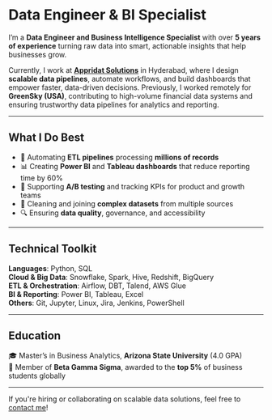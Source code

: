 # Data Engineer & BI Specialist

I’m a **Data Engineer and Business Intelligence Specialist** with over **5 years of experience** turning raw data into smart, actionable insights that help businesses grow.

Currently, I work at **[Appridat Solutions](https://www.appridat.com/)** in Hyderabad, where I design **scalable data pipelines**, automate workflows, and build dashboards that empower faster, data-driven decisions. Previously, I worked remotely for **GreenSky (USA)**, contributing to high-volume financial data systems and ensuring trustworthy data pipelines for analytics and reporting.

---

## What I Do Best

- 🚀 Automating **ETL pipelines** processing **millions of records**
- 📊 Creating **Power BI** and **Tableau dashboards** that reduce reporting time by 60%
- 🧪 Supporting **A/B testing** and tracking KPIs for product and growth teams
- 🔗 Cleaning and joining **complex datasets** from multiple sources
- 🔍 Ensuring **data quality**, governance, and accessibility

---

## Technical Toolkit

**Languages**: Python, SQL  
**Cloud & Big Data**: Snowflake, Spark, Hive, Redshift, BigQuery  
**ETL & Orchestration**: Airflow, DBT, Talend, AWS Glue  
**BI & Reporting**: Power BI, Tableau, Excel  
**Others**: Git, Jupyter, Linux, Jira, Jenkins, PowerShell

---

## Education

🎓 Master’s in Business Analytics, **Arizona State University** (4.0 GPA)  
🏅 Member of **Beta Gamma Sigma**, awarded to the **top 5%** of business students globally

---

If you're hiring or collaborating on scalable data solutions, feel free to [contact me](mailto:praneethatwork@gmail.com)!
